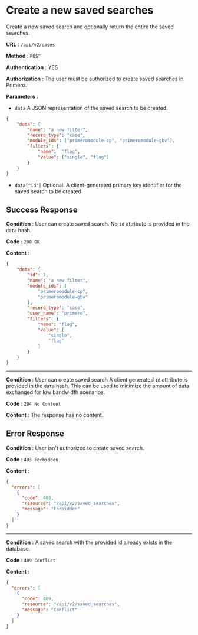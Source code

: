 # Create a new saved searches

Create a new saved search and optionally return the entire the saved searches.

**URL** : `/api/v2/cases`

**Method** : `POST`

**Authentication** : YES

**Authorization** : The user must be authorized to create saved searches in Primero.

**Parameters** :

* `data` A JSON representation of the saved search to be created.

```json
{
    "data": {
        "name": "a new filter",
        "record_type": "case",
        "module_ids": ["primeromodule-cp", "primeromodule-gbv"],
        "filters": {
            "name":  "flag",
            "value": ["single", "flag"]
        }
    }
}
```

* `data["id"]` Optional. A client-generated primary key identifier for the saved search to be created.

## Success Response

**Condition** : User can create saved search.
No `id` attribute is provided in the `data` hash.

**Code** : `200 OK`

**Content** :

```json
{
    "data": {
        "id": 1,
        "name": "a new filter",
        "module_ids": [
            "primeromodule-cp",
            "primeromodule-gbv"
        ],
        "record_type": "case",
        "user_name": "primero",
        "filters": {
            "name": "flag",
            "value": [
                "single",
                "flag"
            ]
        }
    }
}
```

---

**Condition** : User can create saved search
A client generated `id` attribute is provided in the `data` hash.
This can be used to minimize the amount of data exchanged for low bandwidth scenarios.

**Code** : `204 No Content`

**Content** : The response has no content.

## Error Response

**Condition** : User isn't authorized to create saved search.

**Code** : `403 Forbidden`

**Content** :

```json
{
  "errors": [
    {
      "code": 403,
      "resource": "/api/v2/saved_searches",
      "message": "Forbidden"
    }
  ]
}
```

---

**Condition** : A saved search with the provided id already exists in the database.

**Code** : `409 Conflict`

**Content** :

```json
{
  "errors": [
    {
      "code": 409,
      "resource": "/api/v2/saved_searches",
      "message": "Conflict"
    }
  ]
}
```
